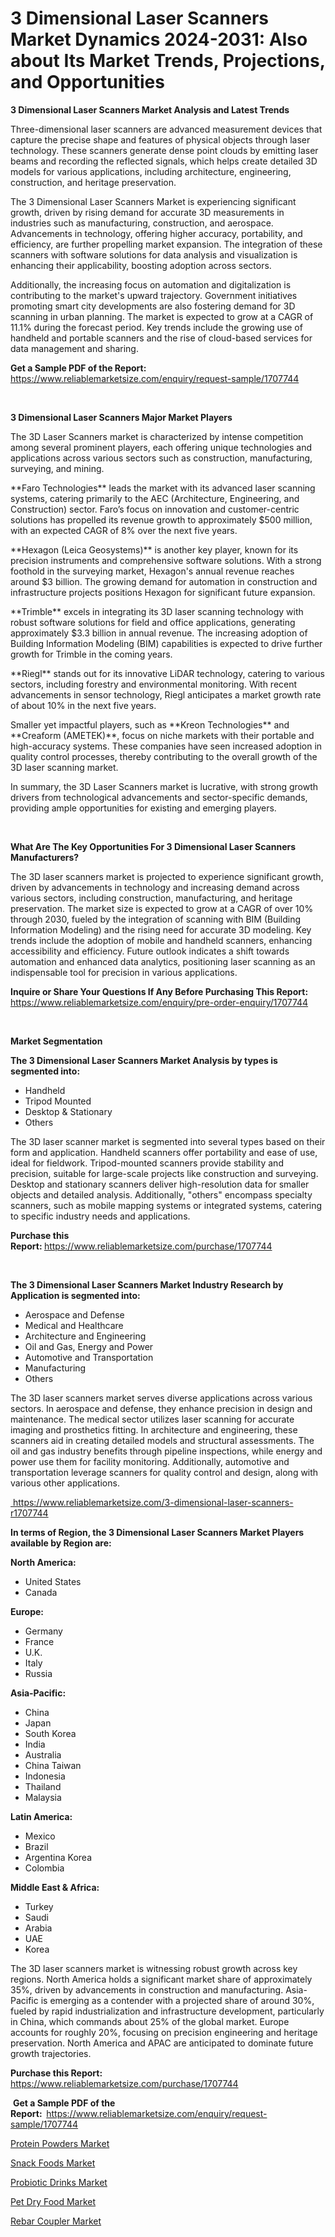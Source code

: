 <p><h1>3 Dimensional Laser Scanners Market Dynamics 2024-2031: Also about Its Market Trends, Projections, and Opportunities</h1></p><p><strong>3 Dimensional Laser Scanners Market Analysis and Latest Trends</strong></p>
<p><p>Three-dimensional laser scanners are advanced measurement devices that capture the precise shape and features of physical objects through laser technology. These scanners generate dense point clouds by emitting laser beams and recording the reflected signals, which helps create detailed 3D models for various applications, including architecture, engineering, construction, and heritage preservation.</p><p>The 3 Dimensional Laser Scanners Market is experiencing significant growth, driven by rising demand for accurate 3D measurements in industries such as manufacturing, construction, and aerospace. Advancements in technology, offering higher accuracy, portability, and efficiency, are further propelling market expansion. The integration of these scanners with software solutions for data analysis and visualization is enhancing their applicability, boosting adoption across sectors.</p><p>Additionally, the increasing focus on automation and digitalization is contributing to the market's upward trajectory. Government initiatives promoting smart city developments are also fostering demand for 3D scanning in urban planning. The market is expected to grow at a CAGR of 11.1% during the forecast period. Key trends include the growing use of handheld and portable scanners and the rise of cloud-based services for data management and sharing.</p></p>
<p><strong>Get a Sample PDF of the Report:&nbsp;</strong> <a href="https://www.reliablemarketsize.com/enquiry/request-sample/1707744?utm_campaign=1770&utm_medium=2&utm_source=Github&utm_content=ia&utm_term=18102024&utm_id=3-dimensional-laser-scanners">https://www.reliablemarketsize.com/enquiry/request-sample/1707744</a></p>
<p>&nbsp;</p>
<p><strong>3 Dimensional Laser Scanners Major Market Players</strong></p>
<p><p>The 3D Laser Scanners market is characterized by intense competition among several prominent players, each offering unique technologies and applications across various sectors such as construction, manufacturing, surveying, and mining.</p><p>**Faro Technologies** leads the market with its advanced laser scanning systems, catering primarily to the AEC (Architecture, Engineering, and Construction) sector. Faro’s focus on innovation and customer-centric solutions has propelled its revenue growth to approximately $500 million, with an expected CAGR of 8% over the next five years.</p><p>**Hexagon (Leica Geosystems)** is another key player, known for its precision instruments and comprehensive software solutions. With a strong foothold in the surveying market, Hexagon's annual revenue reaches around $3 billion. The growing demand for automation in construction and infrastructure projects positions Hexagon for significant future expansion.</p><p>**Trimble** excels in integrating its 3D laser scanning technology with robust software solutions for field and office applications, generating approximately $3.3 billion in annual revenue. The increasing adoption of Building Information Modeling (BIM) capabilities is expected to drive further growth for Trimble in the coming years.</p><p>**Riegl** stands out for its innovative LiDAR technology, catering to various sectors, including forestry and environmental monitoring. With recent advancements in sensor technology, Riegl anticipates a market growth rate of about 10% in the next five years.</p><p>Smaller yet impactful players, such as **Kreon Technologies** and **Creaform (AMETEK)**, focus on niche markets with their portable and high-accuracy systems. These companies have seen increased adoption in quality control processes, thereby contributing to the overall growth of the 3D laser scanning market.</p><p>In summary, the 3D Laser Scanners market is lucrative, with strong growth drivers from technological advancements and sector-specific demands, providing ample opportunities for existing and emerging players.</p></p>
<p>&nbsp;</p>
<p><strong>What Are The Key Opportunities For 3 Dimensional Laser Scanners Manufacturers?</strong></p>
<p><p>The 3D laser scanners market is projected to experience significant growth, driven by advancements in technology and increasing demand across various sectors, including construction, manufacturing, and heritage preservation. The market size is expected to grow at a CAGR of over 10% through 2030, fueled by the integration of scanning with BIM (Building Information Modeling) and the rising need for accurate 3D modeling. Key trends include the adoption of mobile and handheld scanners, enhancing accessibility and efficiency. Future outlook indicates a shift towards automation and enhanced data analytics, positioning laser scanning as an indispensable tool for precision in various applications.</p></p>
<p><strong>Inquire or Share Your Questions If Any Before Purchasing This Report:</strong> <a href="https://www.reliablemarketsize.com/enquiry/pre-order-enquiry/1707744?utm_campaign=1770&utm_medium=2&utm_source=Github&utm_content=ia&utm_term=18102024&utm_id=3-dimensional-laser-scanners">https://www.reliablemarketsize.com/enquiry/pre-order-enquiry/1707744</a></p>
<p>&nbsp;</p>
<p><strong>Market Segmentation</strong></p>
<p><strong>The 3 Dimensional Laser Scanners Market Analysis by types is segmented into:</strong></p>
<p><ul><li>Handheld</li><li>Tripod Mounted</li><li>Desktop & Stationary</li><li>Others</li></ul></p>
<p><p>The 3D laser scanner market is segmented into several types based on their form and application. Handheld scanners offer portability and ease of use, ideal for fieldwork. Tripod-mounted scanners provide stability and precision, suitable for large-scale projects like construction and surveying. Desktop and stationary scanners deliver high-resolution data for smaller objects and detailed analysis. Additionally, "others" encompass specialty scanners, such as mobile mapping systems or integrated systems, catering to specific industry needs and applications.</p></p>
<p><strong>Purchase this Report:&nbsp;</strong><a href="https://www.reliablemarketsize.com/purchase/1707744?utm_campaign=1770&utm_medium=2&utm_source=Github&utm_content=ia&utm_term=18102024&utm_id=3-dimensional-laser-scanners">https://www.reliablemarketsize.com/purchase/1707744</a></p>
<p>&nbsp;</p>
<p><strong>The 3 Dimensional Laser Scanners Market Industry Research by Application is segmented into:</strong></p>
<p><ul><li>Aerospace and Defense</li><li>Medical and Healthcare</li><li>Architecture and Engineering</li><li>Oil and Gas, Energy and Power</li><li>Automotive and Transportation</li><li>Manufacturing</li><li>Others</li></ul></p>
<p><p>The 3D laser scanners market serves diverse applications across various sectors. In aerospace and defense, they enhance precision in design and maintenance. The medical sector utilizes laser scanning for accurate imaging and prosthetics fitting. In architecture and engineering, these scanners aid in creating detailed models and structural assessments. The oil and gas industry benefits through pipeline inspections, while energy and power use them for facility monitoring. Additionally, automotive and transportation leverage scanners for quality control and design, along with various other applications.</p></p>
<p><a href="https://www.reliablemarketsize.com/3-dimensional-laser-scanners-r1707744?utm_campaign=1770&utm_medium=2&utm_source=Github&utm_content=ia&utm_term=18102024&utm_id=3-dimensional-laser-scanners">&nbsp;https://www.reliablemarketsize.com/3-dimensional-laser-scanners-r1707744</a></p>
<p><strong>In terms of Region, the 3 Dimensional Laser Scanners Market Players available by Region are:</strong></p>
<p>
    <p> <strong> North America: </strong>
        <ul>
            <li>United States</li>
            <li>Canada</li>
        </ul>
        </p> 
    <p> <strong> Europe: </strong>
        <ul>
            <li>Germany</li>
            <li>France</li>
            <li>U.K.</li>
            <li>Italy</li>
            <li>Russia</li>
        </ul>
        </p> 
    <p> <strong> Asia-Pacific: </strong>
        <ul>
            <li>China</li>
            <li>Japan</li>
            <li>South Korea</li>
            <li>India</li>
            <li>Australia</li>
            <li>China Taiwan</li>
            <li>Indonesia</li>
            <li>Thailand</li>
            <li>Malaysia</li>
        </ul>
        </p> 
    <p> <strong> Latin America: </strong>
        <ul>
            <li>Mexico</li>
            <li>Brazil</li>
            <li>Argentina Korea</li>
            <li>Colombia</li>
        </ul>
        </p> 
    <p> <strong> Middle East & Africa: </strong>
        <ul>
            <li>Turkey</li>
            <li>Saudi</li>
            <li>Arabia</li>
            <li>UAE</li>
            <li>Korea</li>
        </ul>
    </p>
    </p>
<p><p>The 3D laser scanners market is witnessing robust growth across key regions. North America holds a significant market share of approximately 35%, driven by advancements in construction and manufacturing. Asia-Pacific is emerging as a contender with a projected share of around 30%, fueled by rapid industrialization and infrastructure development, particularly in China, which commands about 25% of the global market. Europe accounts for roughly 20%, focusing on precision engineering and heritage preservation. North America and APAC are anticipated to dominate future growth trajectories.</p></p>
<p><strong>Purchase this Report: </strong><a href="https://www.reliablemarketsize.com/purchase/1707744?utm_campaign=1770&utm_medium=2&utm_source=Github&utm_content=ia&utm_term=18102024&utm_id=3-dimensional-laser-scanners">https://www.reliablemarketsize.com/purchase/1707744</a></p>
<p>&nbsp;<strong>Get a Sample PDF of the Report:&nbsp;&nbsp;</strong><a href="https://www.reliablemarketsize.com/enquiry/request-sample/1707744?utm_campaign=1770&utm_medium=2&utm_source=Github&utm_content=ia&utm_term=18102024&utm_id=3-dimensional-laser-scanners">https://www.reliablemarketsize.com/enquiry/request-sample/1707744</a></p>
<p><strong></strong></p>
<p><p><a href="https://www.linkedin.com/pulse/protein-powders-market-trends-strategic-insights-2024-2031-aejwe?utm_campaign=1770&utm_medium=2&utm_source=Github&utm_content=ia&utm_term=18102024&utm_id=3-dimensional-laser-scanners">Protein Powders Market</a></p><p><a href="https://www.linkedin.com/pulse/evolution-snack-foods-market-key-shifts-from-2024-2031-evo-insights-uq3qe?utm_campaign=1770&utm_medium=2&utm_source=Github&utm_content=ia&utm_term=18102024&utm_id=3-dimensional-laser-scanners">Snack Foods Market</a></p><p><a href="https://www.linkedin.com/pulse/probiotic-drinks-market-trends-focusing-insight-forecast-k3aqe?utm_campaign=1770&utm_medium=2&utm_source=Github&utm_content=ia&utm_term=18102024&utm_id=3-dimensional-laser-scanners">Probiotic Drinks Market</a></p><p><a href="https://www.linkedin.com/pulse/pet-dry-food-market-share-size-trends-industry-analysis-report-pkuoe?utm_campaign=1770&utm_medium=2&utm_source=Github&utm_content=ia&utm_term=18102024&utm_id=3-dimensional-laser-scanners">Pet Dry Food Market</a></p><p><a href="https://issuu.com/reportprime-2/docs/rebar-coupler-market-size-2030.pptx_8ce71f7be6c357?utm_campaign=1770&utm_medium=2&utm_source=Github&utm_content=ia&utm_term=18102024&utm_id=3-dimensional-laser-scanners">Rebar Coupler Market</a></p></p>